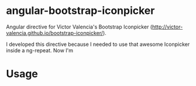 # angular-bootstrap-iconpicker
Angular directive for Victor Valencia's Bootstrap Iconpicker (http://victor-valencia.github.io/bootstrap-iconpicker/).

I developed this directive because I needed to use that awesome Iconpicker inside a ng-repeat.
Now I'm 

# Usage
